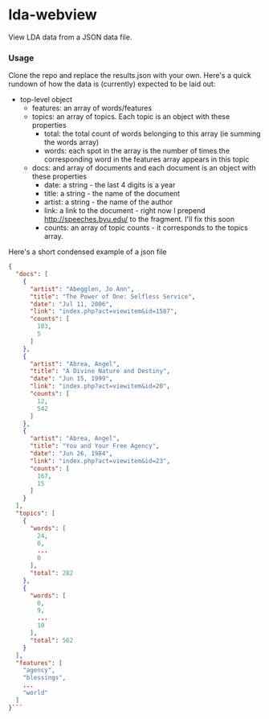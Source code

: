 lda-webview
===========

View LDA data from a JSON data file. 

### Usage ###

Clone the repo and replace the results.json with your own. 
Here's a quick rundown of how the data is (currently) expected to be laid out:
 * top-level object
   * features: an array of words/features
   * topics: an array of topics. Each topic is an object with these properties
     * total: the total count of words belonging to this array (ie summing the words array)
     * words: each spot in the array is the number of times the corresponding word in the features array appears in this topic
   * docs: and array of documents and each document is an object with these properties
      * date: a string - the last 4 digits is a year
      * title: a string - the name of the document
      * artist: a string - the name of the author
      * link: a link to the document - right now I prepend http://speeches.byu.edu/ to the fragment. I'll fix this soon
      * counts: an array of topic counts - it corresponds to the topics array.

Here's a short condensed example of a json file

``` json
{
  "docs": [
    {
      "artist": "Abegglen, Jo Ann",
      "title": "The Power of One: Selfless Service",
      "date": "Jul 11, 2006",
      "link": "index.php?act=viewitem&id=1587",
      "counts": [
        103,
        5
      ]
    },
    {
      "artist": "Abrea, Angel",
      "title": "A Divine Nature and Destiny",
      "date": "Jun 15, 1999",
      "link": "index.php?act=viewitem&id=20",
      "counts": [
        12,
        542
      ]
    },
    {
      "artist": "Abrea, Angel",
      "title": "You and Your Free Agency",
      "date": "Jun 26, 1984",
      "link": "index.php?act=viewitem&id=23",
      "counts": [
        167,
        15
      ]
    }
  ],
  "topics": [
    {
      "words": [
        24,
        0,
        ...
        0
      ],
      "total": 282
    },
    {
      "words": [
        0,
        9,
        ...
        10
      ],
      "total": 562
    }
  ],
  "features": [
    "agency",
    "blessings",
    ...
    "world"
  ]
}```
